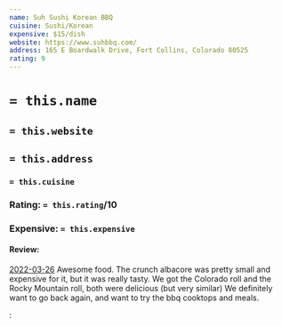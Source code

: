 ```yaml
---
name: Suh Sushi Korean BBQ
cuisine: Sushi/Korean
expensive: $15/dish
website: https://www.suhbbq.com/
address: 165 E Boardwalk Drive, Fort Collins, Colorado 80525
rating: 9
---
```

# `= this.name`
## `= this.website`
## `= this.address`
### `= this.cuisine`
### Rating: `= this.rating`/10
### Expensive:  `= this.expensive`

#### Review:
[2022-03-26](2022-03-26.md)
Awesome food. The crunch albacore was pretty small and expensive for it, but it was really tasty.
We got the Colorado roll and the Rocky Mountain roll, both were delicious (but very similar)
We definitely want to go back again, and want to try the bbq cooktops and meals.

:
     